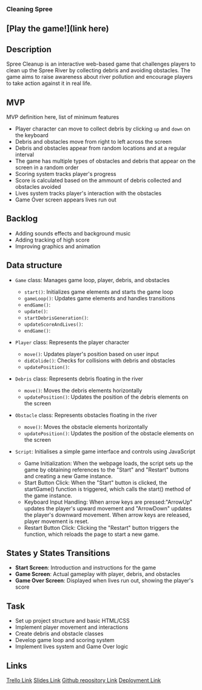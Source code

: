 ### Cleaning Spree
## [Play the game!](link here)

## Description
Spree Cleanup is an interactive web-based game that challenges players to clean up the Spree River by collecting debris and avoiding obstacles. The game aims to raise awareness about river pollution and encourage players to take action against it in real life.

## MVP
MVP definition here, list of minimum features
- Player character can move to collect debris by clicking `up` and `down` on the keyboard
- Debris and obstacles move from right to left across the screen
- Debris and obstacles appear from random locations and at a regular interval
- The game has multiple types of obstacles and debris that appear on the screen in a random order
- Scoring system tracks player's progress
- Score is calculated based on the ammount of debris collected and obstacles avoided
- Lives system tracks player's interaction with the obstacles
- Game Over screen appears lives run out


## Backlog
- Adding sounds effects and background music
- Adding tracking of high score
- Improving graphics and animation

## Data structure
- `Game` class: Manages game loop, player, debris, and obstacles
  - `start()`: Initializes game elements and starts the game loop
  - `gameLoop()`: Updates game elements and handles transitions
  - `endGame()`: 
  - `update()`:
  - `startDebrisGeneration()`:
  - `updateScoreAndLives()`:
  - `endGame()`:

- `Player` class: Represents the player character
  - `move()`: Updates player's position based on user input
  - `didColide()`: Checks for collisions with debris and obstacles
  - `updatePosition()`:

- `Debris` class: Represents debris floating in the river
  - `move()`: Moves the debris elements horizontally
  - `updatePosition()`: Updates the position of the debris elements on the screen

- `Obstacle` class: Represents obstacles floating in the river
  - `move()`: Moves the obstacle elements horizontally
  - `updatePosition()`: Updates the position of the obstacle elements on the screen

- `Script`: Initialises a simple game interface and controls using JavaScript
  - Game Initialization: When the webpage loads, the script sets up the game by obtaining references to the "Start" and "Restart" buttons and creating a new Game instance.
  - Start Button Click: When the "Start" button is clicked, the startGame() function is triggered, which calls the start() method of the game instance.
  - Keyboard Input Handling: When arrow keys are pressed:"ArrowUp" updates the player's upward movement and "ArrowDown" updates the player's downward movement. When arrow keys are released, player movement is reset.
  - Restart Button Click: Clicking the "Restart" button triggers the function, which reloads the page to start a new game.


## States y States Transitions
- **Start Screen**: Introduction and instructions for the game
- **Game Screen**: Actual gameplay with player, debris, and obstacles
- **Game Over Screen**: Displayed when lives run out, showing the player's score

## Task
- Set up project structure and basic HTML/CSS
- Implement player movement and interactions
- Create debris and obstacle classes
- Develop game loop and scoring system
- Implement lives system and Game Over logic


## Links
[Trello Link](https://trello.com/b/rYRQoUv4/project1game)
[Slides Link](https://docs.google.com/presentation/d/1_6UUthyYpogdkGGAO0O6pv0IqoGPnRxHuknZQHDL-ok/edit#slide=id.g27753e23bc7_0_103)
[Github repository Link](https://github.com/m091u/My_First_Game/tree/master)
[Deployment Link](https://m091u.github.io/My_First_Game/)